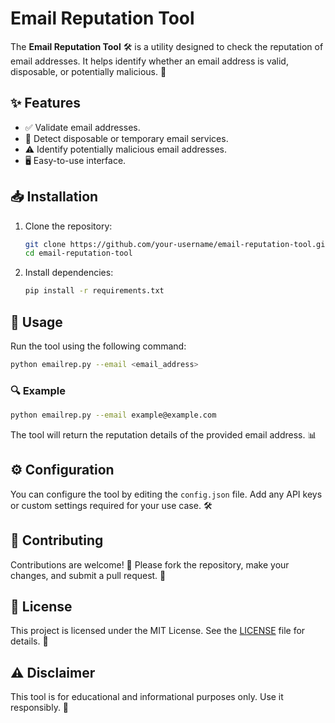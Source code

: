 # Email Reputation Tool

The **Email Reputation Tool** 🛠️ is a utility designed to check the reputation of email addresses. It helps identify whether an email address is valid, disposable, or potentially malicious. 📧

## ✨ Features

- ✅ Validate email addresses.
- 🚫 Detect disposable or temporary email services.
- ⚠️ Identify potentially malicious email addresses.
- 🖥️ Easy-to-use interface.

## 📥 Installation

1. Clone the repository:
    ```bash
    git clone https://github.com/your-username/email-reputation-tool.git
    cd email-reputation-tool
    ```

2. Install dependencies:
    ```bash
    pip install -r requirements.txt
    ```

## 🚀 Usage

Run the tool using the following command:

```bash
python emailrep.py --email <email_address>
```

### 🔍 Example

```bash
python emailrep.py --email example@example.com
```

The tool will return the reputation details of the provided email address. 📊

## ⚙️ Configuration

You can configure the tool by editing the `config.json` file. Add any API keys or custom settings required for your use case. 🛠️

## 🤝 Contributing

Contributions are welcome! 🎉 Please fork the repository, make your changes, and submit a pull request. 🙌

## 📜 License

This project is licensed under the MIT License. See the [LICENSE](LICENSE) file for details. 📄

## ⚠️ Disclaimer

This tool is for educational and informational purposes only. Use it responsibly. 🚨